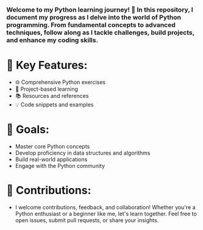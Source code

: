 ### Welcome to my Python learning journey! 🚀 In this repository, I document my progress as I delve into the world of Python programming. From fundamental concepts to advanced techniques, follow along as I tackle challenges, build projects, and enhance my coding skills.

# 📘 Key Features:
  * 🌐 Comprehensive Python exercises
  * 🚀 Project-based learning
  * 📚 Resources and references
  * 💡 Code snippets and examples

# 🎯 Goals:
  * Master core Python concepts
  * Develop proficiency in data structures and algorithms
  * Build real-world applications
  * Engage with the Python community

# 🤝 Contributions:
  * I welcome contributions, feedback, and collaboration! Whether you're a Python enthusiast or a beginner like me, let's learn together. Feel free to open issues, submit pull requests, or share your insights.

